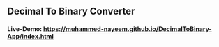 ## Decimal To Binary Converter

#### Live-Demo: https://muhammed-nayeem.github.io/DecimalToBinary-App/index.html
